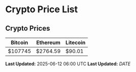 # Crypto Price List

## Crypto Prices
| Bitcoin | Ethereum | Litecoin |
| ------- | -------- | -------- |
| $107745 | $2764.59 | $90.01 |
**Last Updated:** 2025-06-12 06:00 UTC
**Last Updated:** $DATE$
